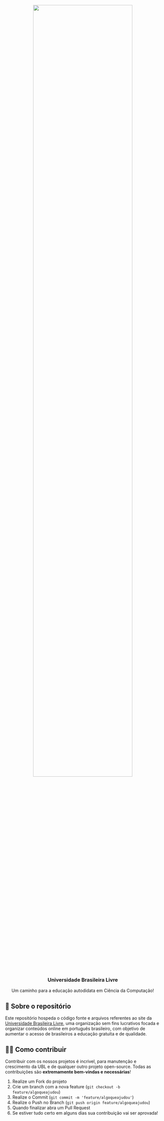 <p align="center">
    <img src="https://raw.githubusercontent.com/Universidade-Livre/universidade-livre.github.io/main/docs/imgs/bannerubl.png" width="80%">
</p>
<p align="center">
<h3 align="center">Universidade Brasileira Livre</h3>
<p align="center">
  Um caminho para a educação autodidata em Ciência da Computação!
</p>


## 👋 Sobre o repositório
<p>Este repositório hospeda o código fonte e arquivos referentes ao site da <a href="https://github.com/Universidade-Livre">Universidade Brasileira Livre</a>, uma organização sem fins lucrativos focada e organizar conteúdos online em português brasileiro, com objetivo de aumentar o acesso de brasileiros a educação gratuita e de qualidade.</p> 

## 👨‍💻 Como contribuir
<p></p>

Contribuir com os nossos projetos é incrivel, para manutenção e crescimento da UBL e de qualquer outro projeto open-source. Todas as contribuições
são **extremamente bem-vindas e necessárias**!

1. Realize um Fork do projeto
2. Crie um branch com a nova feature (`git checkout -b feature/algoqueajudou`)
3. Realize o Commit (`git commit -m 'feature/algoqueajudou'`)
4. Realize o Push no Branch (`git push origin feature/algoqueajudou`)
5. Quando finalizar abra um Pull Request
6. Se estiver tudo certo em alguns dias sua contribuição vai ser aprovada!
<br />
